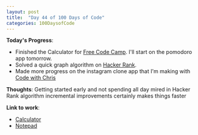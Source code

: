 ```yaml
---
layout: post
title:  "Day 44 of 100 Days of Code"
categories: 100DaysofCode
---
```

**Today's Progress**:
+ Finished the Calculator for [Free Code Camp](https://www.freecodecamp.com). I'll start on the pomodoro app tomorrow.
+ Solved a quick graph algorithm on [Hacker Rank](http://www.hackerrank.com).
+ Made more progress on the instagram clone app that I'm making with [Code with Chris](https://codewithchris.com)

**Thoughts**: Getting started early and not spending all day mired in Hacker Rank algorithm incremental improvements certainly makes things faster 

**Link to work**:
+ [Calculator](https://codepen.io/jessachandler/pen/LjjgyP)
+ [Notepad](https://codepen.io/jessachandler/pen/LjzXqy)
